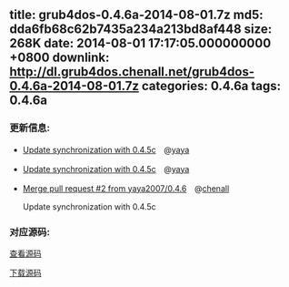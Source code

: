 title: grub4dos-0.4.6a-2014-08-01.7z
md5: dda6fb68c62b7435a234a213bd8af448
size: 268K
date: 2014-08-01 17:17:05.000000000 +0800
downlink: http://dl.grub4dos.chenall.net/grub4dos-0.4.6a-2014-08-01.7z
categories: 0.4.6a
tags: 0.4.6a
---


### 更新信息:
  * [Update synchronization with 0.4.5c](https://github.com/chenall/grub4dos/commit/fdb139368b220537a9ad9e8802d77d10d85b519e)　@[yaya](https://github.com/ignasio)
  * [Update synchronization with 0.4.5c](https://github.com/chenall/grub4dos/commit/bf6852cbfc2cc49a76a898651f45091c2b216a2b)　@[yaya](https://github.com/ignasio)
  * [Merge pull request #2 from yaya2007/0.4.6](https://github.com/chenall/grub4dos/commit/e7d156bc39274c709454391008bec3b25eefa8bd)　@[chenall](https://github.com/chenall)
    
    Update synchronization with 0.4.5c
  
### 对应源码:
  [查看源码](https://github.com/chenall/grub4dos/tree/e7d156bc39274c709454391008bec3b25eefa8bd)

  [下载源码](https://github.com/chenall/grub4dos/archive/e7d156bc39274c709454391008bec3b25eefa8bd.zip)
